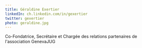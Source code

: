 ```yaml
---
title: Géraldine Exertier
linkedIn: ch.linkedin.com/in/gexertier
twitter: gexertier
photo: geraldine.jpg
---
```


Co-Fondatrice, Secrétaire et Chargée des relations partenaires de l'association GenevaJUG